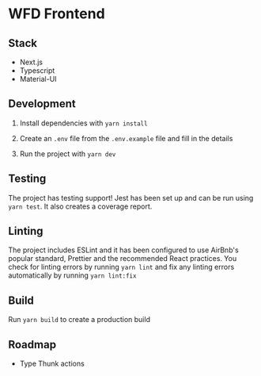 # WFD Frontend

## Stack

- Next.js
- Typescript
- Material-UI

## Development

1. Install dependencies with ```yarn install```


2. Create an `.env` file from the ```.env.example``` file and fill in the details

3. Run the project with `yarn dev`

## Testing

The project has testing support! Jest has been set up and can be run using `yarn test`. It also creates a coverage report.

## Linting

The project includes ESLint and it has been configured to use AirBnb's popular standard, Prettier and the recommended React practices.
You check for linting errors by running `yarn lint` and fix any linting errors automatically by running ```yarn lint:fix```

## Build

Run `yarn build` to create a production build

## Roadmap
- Type Thunk actions